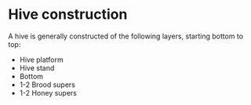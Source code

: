 # Hive construction

A hive is generally constructed of the following layers, starting bottom to top:

* Hive platform
* Hive stand
* Bottom
* 1-2 Brood supers
* 1-2 Honey supers

